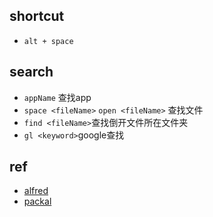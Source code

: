 ## shortcut
+ `alt + space`

## search

+ `appName` 查找app
+ `space <fileName>` `open <fileName>` 查找文件
+ `find <fileName>`查找倒开文件所在文件夹
+ `gl <keyword>`google查找

## ref

+ [alfred](https://www.alfredforum.com/)
+ [packal](http://www.packal.org/)
